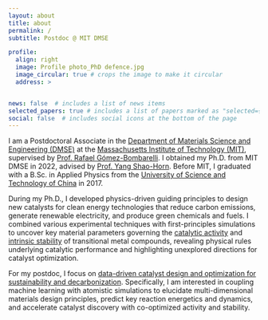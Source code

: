```yaml
---
layout: about
title: about
permalink: /
subtitle: Postdoc @ MIT DMSE

profile:
  align: right
  image: Profile photo_PhD defence.jpg
  image_circular: true # crops the image to make it circular
  address: >


news: false  # includes a list of news items
selected_papers: true # includes a list of papers marked as "selected={true}"
social: false  # includes social icons at the bottom of the page
---
```


I am a Postdoctoral Associate in the [Department of Materials Science and Engineering (DMSE)](https://dmse.mit.edu/) at the [Massachusetts Institute of Technology (MIT)](https://www.mit.edu/), supervised by [Prof. Rafael Gómez-Bombarelli](https://gomezbombarelli.mit.edu/). I obtained my Ph.D. from MIT DMSE in 2022, advised by [Prof. Yang Shao-Horn](https://www.rle.mit.edu/eel/). Before MIT, I graduated with a B.Sc. in Applied Physics from the [University of Science and Technology of China](https://en.ustc.edu.cn/) in 2017.

During my Ph.D., I developed physics-driven guiding principles to design new catalysts for clean energy technologies that reduce carbon emissions, generate renewable electricity, and produce green chemicals and fuels. I combined various experimental techniques with first-principles simulations to uncover key material parameters governing the [catalytic activity](https://doi.org/10.1038/s41563-022-01199-0) and [intrinsic stability](https://doi.org/10.1021/acs.chemmater.2c01233) of transitional metal compounds, revealing physical rules underlying catalytic performance and highlighting unexplored directions for catalyst optimization.

For my postdoc, I focus on [data-driven catalyst design and optimization for sustainability and decarbonization](https://doi.org/10.1038/s41578-022-00466-5). Specifically, I am interested in coupling machine learning with atomistic simulations to elucidate multi-dimensional materials design principles, predict key reaction energetics and dynamics, and accelerate catalyst discovery with co-optimized activity and stability.
